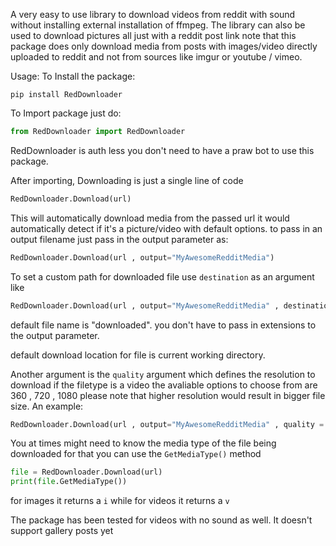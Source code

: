A very easy to use library to download videos from reddit with sound without installing external installation of ffmpeg. The library can also be used to download pictures all just with a reddit post link
note that this package does only download media from posts with images/video directly uploaded to reddit and not from sources like imgur or youtube / vimeo.

Usage:
To Install the package:

```
pip install RedDownloader
```

To Import package just do:

```python
from RedDownloader import RedDownloader
```

RedDownloader is auth less you don't need to have a praw bot to use this package.

After importing, Downloading is just a single line of code

```python
RedDownloader.Download(url)
```

This will automatically download media from the passed url it would automatically detect if it's a picture/video with default options. to pass in an output filename just pass in the output parameter as:

```python
RedDownloader.Download(url , output="MyAwesomeRedditMedia")
```

To set a custom path for downloaded file use ```destination``` as an argument like

```python
RedDownloader.Download(url , output="MyAwesomeRedditMedia" , destination="D:/Pictures/")
```

default file name is "downloaded".
you don't have to pass in extensions to the output parameter.

default download location for file is current working directory.

Another argument is the ```quality``` argument which defines the resolution to download if the filetype is a video the avaliable options to choose from are 360 , 720 , 1080 please note that higher resolution would result in bigger file size. An example:

```python
RedDownloader.Download(url , output="MyAwesomeRedditMedia" , quality = 1080)
```
You at times might need to know the media type of the file being downloaded for that you can use the ```GetMediaType()``` method

```python
file = RedDownloader.Download(url)
print(file.GetMediaType())
```

for images it returns a ```i``` while for videos it returns a ```v```

The package has been tested for videos with no sound as well. It doesn't support gallery posts yet